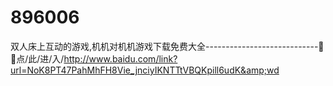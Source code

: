# 896006
双人床上互动的游戏,机机对机机游戏下载免费大全----------------------------🥜🥜点/此/进/入/http://www.baidu.com/link?url=NoK8PT47PahMhFH8Vie_jnciyIKNTTtVBQKpill6udK&amp;wd
